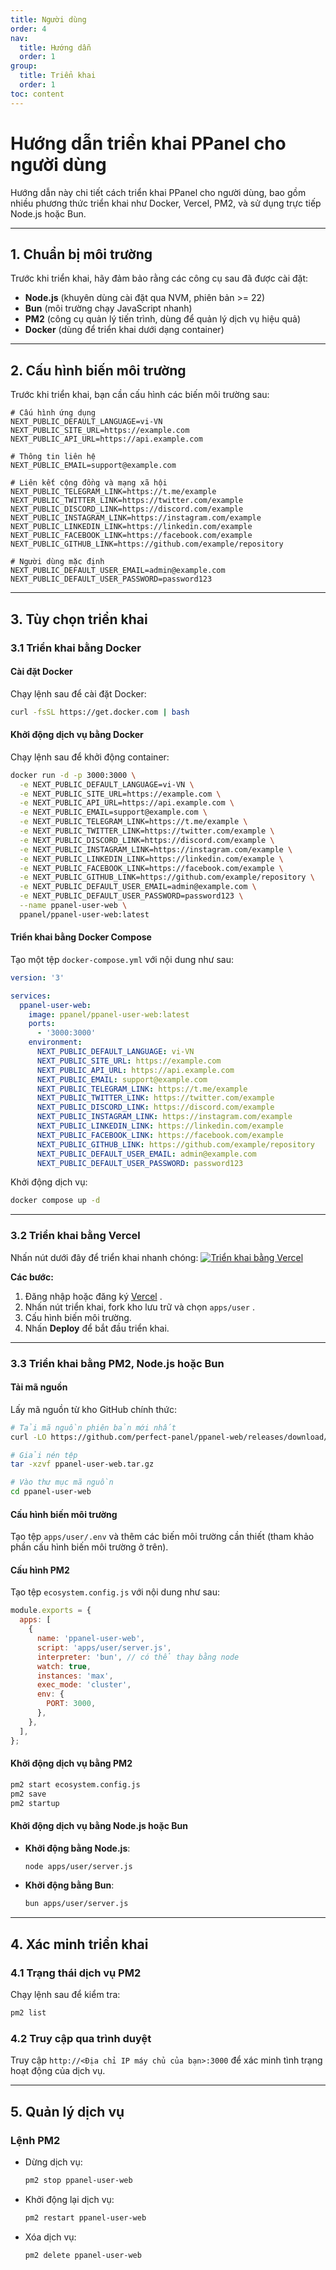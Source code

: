 ```yaml
---
title: Người dùng
order: 4
nav:
  title: Hướng dẫn
  order: 1
group:
  title: Triển khai
  order: 1
toc: content
---
```


# **Hướng dẫn triển khai PPanel cho người dùng**

Hướng dẫn này chi tiết cách triển khai PPanel cho người dùng, bao gồm nhiều phương thức triển khai như Docker, Vercel, PM2, và sử dụng trực tiếp Node.js hoặc Bun.

---

## **1. Chuẩn bị môi trường**

Trước khi triển khai, hãy đảm bảo rằng các công cụ sau đã được cài đặt:

- **Node.js** (khuyên dùng cài đặt qua NVM, phiên bản >= 22)
- **Bun** (môi trường chạy JavaScript nhanh)
- **PM2** (công cụ quản lý tiến trình, dùng để quản lý dịch vụ hiệu quả)
- **Docker** (dùng để triển khai dưới dạng container)

---

## **2. Cấu hình biến môi trường**

Trước khi triển khai, bạn cần cấu hình các biến môi trường sau:

```env
# Cấu hình ứng dụng
NEXT_PUBLIC_DEFAULT_LANGUAGE=vi-VN
NEXT_PUBLIC_SITE_URL=https://example.com
NEXT_PUBLIC_API_URL=https://api.example.com

# Thông tin liên hệ
NEXT_PUBLIC_EMAIL=support@example.com

# Liên kết cộng đồng và mạng xã hội
NEXT_PUBLIC_TELEGRAM_LINK=https://t.me/example
NEXT_PUBLIC_TWITTER_LINK=https://twitter.com/example
NEXT_PUBLIC_DISCORD_LINK=https://discord.com/example
NEXT_PUBLIC_INSTAGRAM_LINK=https://instagram.com/example
NEXT_PUBLIC_LINKEDIN_LINK=https://linkedin.com/example
NEXT_PUBLIC_FACEBOOK_LINK=https://facebook.com/example
NEXT_PUBLIC_GITHUB_LINK=https://github.com/example/repository

# Người dùng mặc định
NEXT_PUBLIC_DEFAULT_USER_EMAIL=admin@example.com
NEXT_PUBLIC_DEFAULT_USER_PASSWORD=password123
```

---

## **3. Tùy chọn triển khai**

### **3.1 Triển khai bằng Docker**

#### Cài đặt Docker

Chạy lệnh sau để cài đặt Docker:

```bash
curl -fsSL https://get.docker.com | bash
```

#### Khởi động dịch vụ bằng Docker

Chạy lệnh sau để khởi động container:

```bash
docker run -d -p 3000:3000 \
  -e NEXT_PUBLIC_DEFAULT_LANGUAGE=vi-VN \
  -e NEXT_PUBLIC_SITE_URL=https://example.com \
  -e NEXT_PUBLIC_API_URL=https://api.example.com \
  -e NEXT_PUBLIC_EMAIL=support@example.com \
  -e NEXT_PUBLIC_TELEGRAM_LINK=https://t.me/example \
  -e NEXT_PUBLIC_TWITTER_LINK=https://twitter.com/example \
  -e NEXT_PUBLIC_DISCORD_LINK=https://discord.com/example \
  -e NEXT_PUBLIC_INSTAGRAM_LINK=https://instagram.com/example \
  -e NEXT_PUBLIC_LINKEDIN_LINK=https://linkedin.com/example \
  -e NEXT_PUBLIC_FACEBOOK_LINK=https://facebook.com/example \
  -e NEXT_PUBLIC_GITHUB_LINK=https://github.com/example/repository \
  -e NEXT_PUBLIC_DEFAULT_USER_EMAIL=admin@example.com \
  -e NEXT_PUBLIC_DEFAULT_USER_PASSWORD=password123 \
  --name ppanel-user-web \
  ppanel/ppanel-user-web:latest
```

#### Triển khai bằng Docker Compose

Tạo một tệp `docker-compose.yml` với nội dung như sau:

```yaml
version: '3'

services:
  ppanel-user-web:
    image: ppanel/ppanel-user-web:latest
    ports:
      - '3000:3000'
    environment:
      NEXT_PUBLIC_DEFAULT_LANGUAGE: vi-VN
      NEXT_PUBLIC_SITE_URL: https://example.com
      NEXT_PUBLIC_API_URL: https://api.example.com
      NEXT_PUBLIC_EMAIL: support@example.com
      NEXT_PUBLIC_TELEGRAM_LINK: https://t.me/example
      NEXT_PUBLIC_TWITTER_LINK: https://twitter.com/example
      NEXT_PUBLIC_DISCORD_LINK: https://discord.com/example
      NEXT_PUBLIC_INSTAGRAM_LINK: https://instagram.com/example
      NEXT_PUBLIC_LINKEDIN_LINK: https://linkedin.com/example
      NEXT_PUBLIC_FACEBOOK_LINK: https://facebook.com/example
      NEXT_PUBLIC_GITHUB_LINK: https://github.com/example/repository
      NEXT_PUBLIC_DEFAULT_USER_EMAIL: admin@example.com
      NEXT_PUBLIC_DEFAULT_USER_PASSWORD: password123
```

Khởi động dịch vụ:

```bash
docker compose up -d
```

---

### **3.2 Triển khai bằng Vercel**

Nhấn nút dưới đây để triển khai nhanh chóng:
[![Triển khai bằng Vercel](https://vercel.com/button)](https://vercel.com/new/clone?demo-description=PPanel%20là%20một%20công%20cụ%20proxy%20mở%20nguồn%20thuần%20tuý%2C%20chuyên%20nghiệp%2C%20và%20hoàn%20hảo%2C%20được%20thiết%20kế%20để%20trở%20thành%20lựa%20chọn%20lý%20tưởng%20của%20bạn%20cho%20việc%20học%20tập%20và%20sử%20dụng%20thực%20tiễn&demo-image=https%3A%2F%2Furlscan.io%2Fliveshot%2F%3Fwidth%3D1920%26height%3D1080%26url%3Dhttps%3A%2F%2Fuser.ppanel.dev&demo-title=PPanel%20User%20Web&demo-url=https%3A%2F%2Fuser.ppanel.dev%2F&from=.&project-name=ppanel-user-web&repository-name=ppanel-web&repository-url=https%3A%2F%2Fgithub.com%2Fperfect-panel%2Fppanel-web&root-directory=apps%2Fuser&skippable-integrations=1)

**Các bước:**

1. Đăng nhập hoặc đăng ký [Vercel](https://vercel.com/) .
2. Nhấn nút triển khai, fork kho lưu trữ và chọn `apps/user` .
3. Cấu hình biến môi trường.
4. Nhấn **Deploy** để bắt đầu triển khai.

---

### **3.3 Triển khai bằng PM2, Node.js hoặc Bun**

#### Tải mã nguồn

Lấy mã nguồn từ kho GitHub chính thức:

```bash
# Tải mã nguồn phiên bản mới nhất
curl -LO https://github.com/perfect-panel/ppanel-web/releases/download/v1.0.0/ppanel-user-web.tar.gz

# Giải nén tệp
tar -xzvf ppanel-user-web.tar.gz

# Vào thư mục mã nguồn
cd ppanel-user-web
```

#### Cấu hình biến môi trường

Tạo tệp `apps/user/.env` và thêm các biến môi trường cần thiết (tham khảo phần cấu hình biến môi trường ở trên).

#### Cấu hình PM2

Tạo tệp `ecosystem.config.js` với nội dung như sau:

```javascript
module.exports = {
  apps: [
    {
      name: 'ppanel-user-web',
      script: 'apps/user/server.js',
      interpreter: 'bun', // có thể thay bằng node
      watch: true,
      instances: 'max',
      exec_mode: 'cluster',
      env: {
        PORT: 3000,
      },
    },
  ],
};
```

#### Khởi động dịch vụ bằng PM2

```bash
pm2 start ecosystem.config.js
pm2 save
pm2 startup
```

#### Khởi động dịch vụ bằng Node.js hoặc Bun

- **Khởi động bằng Node.js**:
  ```bash
  node apps/user/server.js
  ```
- **Khởi động bằng Bun**:
  ```bash
  bun apps/user/server.js
  ```

---

## **4. Xác minh triển khai**

### **4.1 Trạng thái dịch vụ PM2**

Chạy lệnh sau để kiểm tra:

```bash
pm2 list
```

### **4.2 Truy cập qua trình duyệt**

Truy cập `http://<Địa chỉ IP máy chủ của bạn>:3000` để xác minh tình trạng hoạt động của dịch vụ.

---

## **5. Quản lý dịch vụ**

### **Lệnh PM2**

- Dừng dịch vụ:
  ```bash
  pm2 stop ppanel-user-web
  ```
- Khởi động lại dịch vụ:
  ```bash
  pm2 restart ppanel-user-web
  ```
- Xóa dịch vụ:
  ```bash
  pm2 delete ppanel-user-web
  ```
